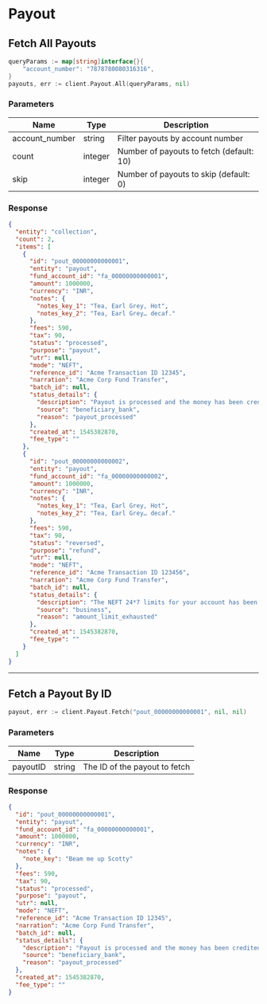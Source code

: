 
# Payout 

## Fetch All Payouts

```go
queryParams := map[string]interface{}{
    "account_number": "7878780080316316",
}
payouts, err := client.Payout.All(queryParams, nil)
```

### Parameters

| Name           | Type    | Description                              |
|----------------|---------|------------------------------------------|
| account_number | string  | Filter payouts by account number         |
| count          | integer | Number of payouts to fetch (default: 10) |
| skip           | integer | Number of payouts to skip (default: 0)   |

### Response

```json
{
  "entity": "collection",
  "count": 2,
  "items": [
    {
      "id": "pout_00000000000001",
      "entity": "payout",
      "fund_account_id": "fa_00000000000001",
      "amount": 1000000,
      "currency": "INR",
      "notes": {
        "notes_key_1": "Tea, Earl Grey, Hot",
        "notes_key_2": "Tea, Earl Grey… decaf."
      },
      "fees": 590,
      "tax": 90,
      "status": "processed",
      "purpose": "payout",
      "utr": null,
      "mode": "NEFT",
      "reference_id": "Acme Transaction ID 12345",
      "narration": "Acme Corp Fund Transfer",
      "batch_id": null,
      "status_details": {
        "description": "Payout is processed and the money has been credited into the beneficiaries account",
        "source": "beneficiary_bank",
        "reason": "payout_processed"
      },
      "created_at": 1545382870,
      "fee_type": ""
    },
    {
      "id": "pout_00000000000002",
      "entity": "payout",
      "fund_account_id": "fa_00000000000002",
      "amount": 1000000,
      "currency": "INR",
      "notes": {
        "notes_key_1": "Tea, Earl Grey, Hot",
        "notes_key_2": "Tea, Earl Grey… decaf."
      },
      "fees": 590,
      "tax": 90,
      "status": "reversed",
      "purpose": "refund",
      "utr": null,
      "mode": "NEFT",
      "reference_id": "Acme Transaction ID 123456",
      "narration": "Acme Corp Fund Transfer",
      "batch_id": null,
      "status_details": {
        "description": "The NEFT 24*7 limits for your account has been exhausted. Please retry after sometime",
        "source": "business",
        "reason": "amount_limit_exhausted"
      },
      "created_at": 1545382870,
      "fee_type": ""
    }
  ]
}
```

---

## Fetch a Payout By ID

```go
payout, err := client.Payout.Fetch("pout_00000000000001", nil, nil)
```

### Parameters

| Name     | Type   | Description                     |
|----------|--------|---------------------------------|
| payoutID | string | The ID of the payout to fetch   |

### Response

```json
{
  "id": "pout_00000000000001",
  "entity": "payout",
  "fund_account_id": "fa_00000000000001",
  "amount": 1000000,
  "currency": "INR",
  "notes": {
    "note_key": "Beam me up Scotty"
  },
  "fees": 590,
  "tax": 90,
  "status": "processed",
  "purpose": "payout",
  "utr": null,
  "mode": "NEFT",
  "reference_id": "Acme Transaction ID 12345",
  "narration": "Acme Corp Fund Transfer",
  "batch_id": null,
  "status_details": {
    "description": "Payout is processed and the money has been credited into the beneficiaries account",
    "source": "beneficiary_bank",
    "reason": "payout_processed"
  },
  "created_at": 1545382870,
  "fee_type": ""
}
```

